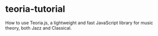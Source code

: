 # teoria-tutorial
How to use Teoria.js, a lightweight and fast JavaScript library for music theory, both Jazz and Classical.
